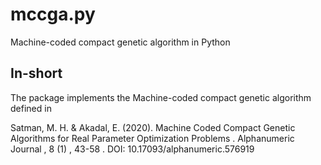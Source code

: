 # mccga.py
Machine-coded compact genetic algorithm in Python


## In-short

The package implements the Machine-coded compact genetic algorithm defined in 

Satman, M. H. & Akadal, E. (2020). Machine Coded Compact Genetic Algorithms for Real Parameter Optimization Problems . Alphanumeric Journal , 8 (1) , 43-58 . DOI: 10.17093/alphanumeric.576919

